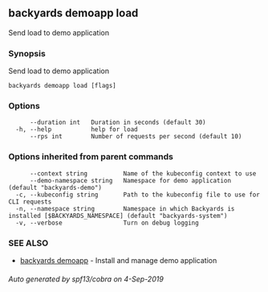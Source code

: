 ## backyards demoapp load

Send load to demo application

### Synopsis

Send load to demo application

```
backyards demoapp load [flags]
```

### Options

```
      --duration int   Duration in seconds (default 30)
  -h, --help           help for load
      --rps int        Number of requests per second (default 10)
```

### Options inherited from parent commands

```
      --context string          Name of the kubeconfig context to use
      --demo-namespace string   Namespace for demo application (default "backyards-demo")
  -c, --kubeconfig string       Path to the kubeconfig file to use for CLI requests
  -n, --namespace string        Namespace in which Backyards is installed [$BACKYARDS_NAMESPACE] (default "backyards-system")
  -v, --verbose                 Turn on debug logging
```

### SEE ALSO

* [backyards demoapp](backyards_demoapp.md)	 - Install and manage demo application

###### Auto generated by spf13/cobra on 4-Sep-2019
